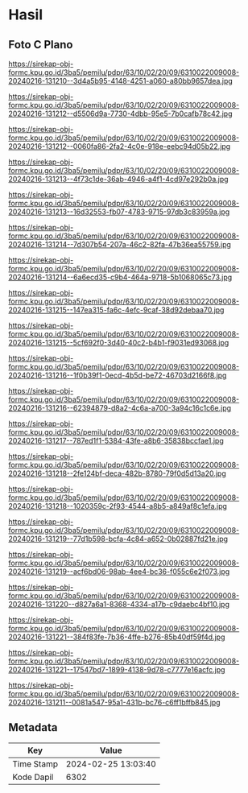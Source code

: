 # Hasil

## Foto C Plano

https://sirekap-obj-formc.kpu.go.id/3ba5/pemilu/pdpr/63/10/02/20/09/6310022009008-20240216-131210--3d4a5b95-4148-4251-a060-a80bb9657dea.jpg

https://sirekap-obj-formc.kpu.go.id/3ba5/pemilu/pdpr/63/10/02/20/09/6310022009008-20240216-131212--d5506d9a-7730-4dbb-95e5-7b0cafb78c42.jpg

https://sirekap-obj-formc.kpu.go.id/3ba5/pemilu/pdpr/63/10/02/20/09/6310022009008-20240216-131212--0060fa86-2fa2-4c0e-918e-eebc94d05b22.jpg

https://sirekap-obj-formc.kpu.go.id/3ba5/pemilu/pdpr/63/10/02/20/09/6310022009008-20240216-131213--4f73c1de-36ab-4946-a4f1-4cd97e292b0a.jpg

https://sirekap-obj-formc.kpu.go.id/3ba5/pemilu/pdpr/63/10/02/20/09/6310022009008-20240216-131213--16d32553-fb07-4783-9715-97db3c83959a.jpg

https://sirekap-obj-formc.kpu.go.id/3ba5/pemilu/pdpr/63/10/02/20/09/6310022009008-20240216-131214--7d307b54-207a-46c2-82fa-47b36ea55759.jpg

https://sirekap-obj-formc.kpu.go.id/3ba5/pemilu/pdpr/63/10/02/20/09/6310022009008-20240216-131214--6a6ecd35-c9b4-464a-9718-5b1068065c73.jpg

https://sirekap-obj-formc.kpu.go.id/3ba5/pemilu/pdpr/63/10/02/20/09/6310022009008-20240216-131215--147ea315-fa6c-4efc-9caf-38d92debaa70.jpg

https://sirekap-obj-formc.kpu.go.id/3ba5/pemilu/pdpr/63/10/02/20/09/6310022009008-20240216-131215--5cf692f0-3d40-40c2-b4b1-f9031ed93068.jpg

https://sirekap-obj-formc.kpu.go.id/3ba5/pemilu/pdpr/63/10/02/20/09/6310022009008-20240216-131216--1f0b39f1-0ecd-4b5d-be72-46703d2166f8.jpg

https://sirekap-obj-formc.kpu.go.id/3ba5/pemilu/pdpr/63/10/02/20/09/6310022009008-20240216-131216--62394879-d8a2-4c6a-a700-3a94c16c1c6e.jpg

https://sirekap-obj-formc.kpu.go.id/3ba5/pemilu/pdpr/63/10/02/20/09/6310022009008-20240216-131217--787ed1f1-5384-43fe-a8b6-35838bccfae1.jpg

https://sirekap-obj-formc.kpu.go.id/3ba5/pemilu/pdpr/63/10/02/20/09/6310022009008-20240216-131218--2fe124bf-deca-482b-8780-79f0d5d13a20.jpg

https://sirekap-obj-formc.kpu.go.id/3ba5/pemilu/pdpr/63/10/02/20/09/6310022009008-20240216-131218--1020359c-2f93-4544-a8b5-a849af8c1efa.jpg

https://sirekap-obj-formc.kpu.go.id/3ba5/pemilu/pdpr/63/10/02/20/09/6310022009008-20240216-131219--77d1b598-bcfa-4c84-a652-0b02887fd21e.jpg

https://sirekap-obj-formc.kpu.go.id/3ba5/pemilu/pdpr/63/10/02/20/09/6310022009008-20240216-131219--acf6bd06-98ab-4ee4-bc36-f055c6e2f073.jpg

https://sirekap-obj-formc.kpu.go.id/3ba5/pemilu/pdpr/63/10/02/20/09/6310022009008-20240216-131220--d827a6a1-8368-4334-a17b-c9daebc4bf10.jpg

https://sirekap-obj-formc.kpu.go.id/3ba5/pemilu/pdpr/63/10/02/20/09/6310022009008-20240216-131221--384f83fe-7b36-4ffe-b276-85b40df59f4d.jpg

https://sirekap-obj-formc.kpu.go.id/3ba5/pemilu/pdpr/63/10/02/20/09/6310022009008-20240216-131221--17547bd7-1899-4138-9d78-c7777e16acfc.jpg

https://sirekap-obj-formc.kpu.go.id/3ba5/pemilu/pdpr/63/10/02/20/09/6310022009008-20240216-131211--0081a547-95a1-431b-bc76-c6ff1bffb845.jpg


## Metadata

| Key        | Value               |
| ---------- | ------------------- |
| Time Stamp | 2024-02-25 13:03:40 |
| Kode Dapil | 6302                |



